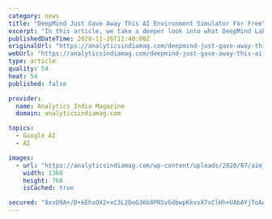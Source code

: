 ```yaml
---
category: news
title: "DeepMind Just Gave Away This AI Environment Simulator For Free"
excerpt: "In this article, we take a deeper look into what DeepMind Lab2D is all about and how it can help AI researchers."
publishedDateTime: 2020-11-26T11:40:00Z
originalUrl: "https://analyticsindiamag.com/deepmind-just-gave-away-this-ai-environment-simulator-for-free/"
webUrl: "https://analyticsindiamag.com/deepmind-just-gave-away-this-ai-environment-simulator-for-free/"
type: article
quality: 54
heat: 54
published: false

provider:
  name: Analytics India Magazine
  domain: analyticsindiamag.com

topics:
  - Google AI
  - AI

images:
  - url: "https://analyticsindiamag.com/wp-content/uploads/2020/07/aim_rl-min.png"
    width: 1366
    height: 768
    isCached: true

secured: "8xxO9A+/D+kEhxOX2+xC3L2DoG36b8PRSvGdbwpKkvsX7xClHh+UAbAYjToAA4n/khcATsMvAyFCHlEL4qOul/8YM7RhZXYfGulpOIx6a134gE9uFwHhIyIioIwYmfsNFE2xjzsj1sCHnnPWDm+xc87OJRTWDjbPx4RlxrMKkR3qb5bKqfFPsnkHN9Ome72e5AReuxgGWJ5bEb68tIkaaDi+R3R8fynHJ4HN6AImmb4rFjghtISRBxEM0ukm54vC50WcmPcWo2Sl3dVH/vNN5m1bidUVQ185vKwbFKb41BsCeJi6kLhQoHEdyJ1vrA3bXEgFNiF8T7SJ74CjEj7n0f54EOMkHuhAnmI7rw8m4cw=;B1r9YwqQjeVkm6vnBrUj3Q=="
---
```


